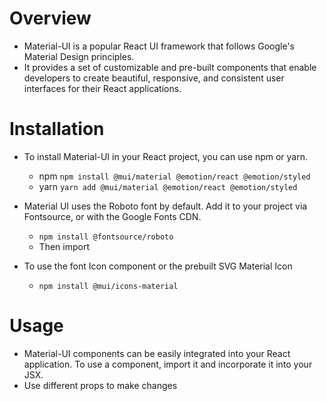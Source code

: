 # Overview
- Material-UI is a popular React UI framework that follows Google's Material Design principles.
- It provides a set of customizable and pre-built components that enable developers to create
     beautiful, responsive, and consistent user interfaces for their React applications.


# Installation
- To install Material-UI in your React project, you can use npm or yarn.
    - npm `npm install @mui/material @emotion/react @emotion/styled`
    - yarn `yarn add @mui/material @emotion/react @emotion/styled`

- Material UI uses the Roboto font by default. Add it to your project via Fontsource, or with the Google Fonts CDN.
    - `npm install @fontsource/roboto`
    - Then import 

- To use the font Icon component or the prebuilt SVG Material Icon
    - `npm install @mui/icons-material`

# Usage 
- Material-UI components can be easily integrated into your React application.
     To use a component, import it and incorporate it into your JSX.
- Use different props to make changes
    



